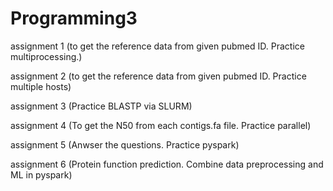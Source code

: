 # Programming3
assignment 1 (to get the reference data from given pubmed ID. Practice multiprocessing.)

assignment 2 (to get the reference data from given pubmed ID. Practice multiple hosts)

assignment 3 (Practice BLASTP via SLURM)

assignment 4 (To get the N50 from each contigs.fa file. Practice parallel)

assignment 5 (Anwser the questions. Practice pyspark)

assignment 6 (Protein function prediction. Combine data preprocessing and ML in pyspark)
